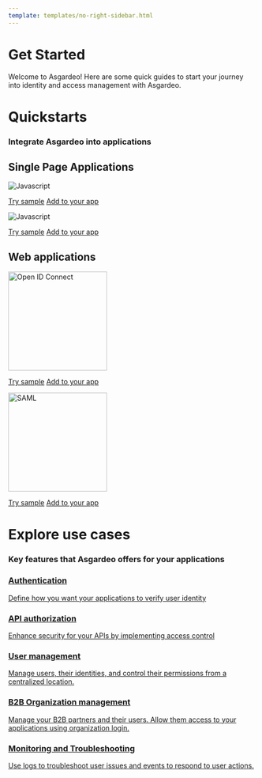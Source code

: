 ```yaml
---
template: templates/no-right-sidebar.html
---
```


# Get Started
Welcome to Asgardeo!  Here are some quick guides to start your journey into identity and access management with Asgardeo.

<h1>Quickstarts</h1>
<h3>Integrate Asgardeo into applications</h3>

<h2>Single Page Applications</h2>

<div class="cards-container"> 
  <div class="card">
    <img src="{{base_path}}/assets/img/logo/react-logo.svg" alt="Javascript" />
    <p>
      <a href="{{base_path}}/guides/authentication/social-login/add-facebook-login.md">Try sample</a>
      <a href="{{base_path}}/guides/authentication/social-login/add-facebook-login.md">Add to your app</a>
    </p>
  </div>

  <div class="card">
    <img src="{{base_path}}/assets/img/logo/javascript-logo.svg" alt="Javascript" />
    <p>
      <a href="{{base_path}}/guides/authentication/decentralized-login/sign-in-with-ethereum">Try sample</a>
      <a href="{{base_path}}/guides/authentication/social-login/add-facebook-login.md">Add to your app</a>
    </p>
  </div>
</div>

<h2>Web applications</h2>

<div class="cards-container">
  <div class="card">
    <img src="{{base_path}}/assets/img/logo/java-oidc.svg" alt="Open ID Connect" style="width: 200px;" />
    <p>
      <a href="{{base_path}}/guides/authentication/decentralized-login/sign-in-with-ethereum">Try sample</a>
      <a href="{{base_path}}/guides/authentication/social-login/add-facebook-login.md">Add to your app</a>
    </p>
  </div>

  <div class="card">
    <img src="{{base_path}}/assets/img/logo/java-saml.svg" alt="SAML" style="width: 200px;" />
    <p>
      <a href="{{base_path}}/guides/authentication/decentralized-login/sign-in-with-ethereum">Try sample</a>
      <a href="{{base_path}}/guides/authentication/social-login/add-facebook-login.md">Add to your app</a>
    </p>
  </div>
</div>

<h1>Explore use cases</h1>
<h3>Key features that Asgardeo offers for your applications</h3>

<div class="cards-container">
  <a href="{{base_path}}/guides/authentication/" class="card">
    <h3>Authentication</h3>
    <p>Define how you want your applications to verify user identity</p>
  </a>

  <a href="{{base_path}}/guides/api-authorization/" class="card">
    <h3>API authorization</h3>
    <p>Enhance security for your APIs by implementing access control</p>
  </a>

  <a href="{{base_path}}/guides/users/" class="card">
    <h3>User management</h3>
    <p>Manage users, their identities, and control their permissions from a centralized location.</p>
  </a>

  <a href="{{base_path}}/guides/organization-management/" class="card">
    <h3>B2B Organization management</h3>
    <p>Manage your B2B partners and their users. Allow them access to your applications using organization login.</p>
  </a>

  <a href="{{base_path}}/guides/monitoring/" class="card">
    <h3>Monitoring and Troubleshooting</h3>
    <p>Use logs to troubleshoot user issues and events to respond to user actions.</p>
  </a>
</div>
